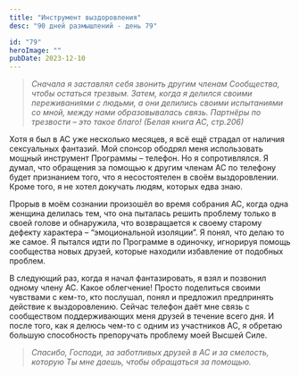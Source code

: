 ```yaml
---
title: "Инструмент выздоровления"
desc: "90 дней размышлений - день 79"

id: "79"
heroImage: ""
pubDate: 2023-12-10
---
```

> _Сначала я заставлял себя звонить другим членам Сообщества, чтобы остаться
> трезвым. Затем, когда я делился своими переживаниями с людьми, а они
> делились своими испытаниями со мной, между нами образовывалась связь.
> Партнёры по трезвости – это такое благо! (Белая книга АС, стр.206)_

Хотя я был в АС уже несколько месяцев, я всё ещё страдал от наличия
сексуальных фантазий. Мой спонсор ободрял меня использовать мощный инструмент
Программы – телефон. Но я сопротивлялся. Я думал, что обращения за помощью к
другим членам АС по телефону будет признанием того, что я несостоятелен в
своём выздоровлении. Кроме того, я не хотел докучать людям, которых едва знаю.

Прорыв в моём сознании произошёл во время собрания АС, когда одна женщина
делилась тем, что она пыталась решить проблему только в своей голове и
обнаружила, что возвращается к своему старому дефекту характера –
“эмоциональной изоляции”. Я понял, что делаю то же самое. Я пытался идти по
Программе в одиночку, игнорируя помощь сообщества новых друзей, которые
находили избавление от подобных проблем.

В следующий раз, когда я начал фантазировать, я взял и позвонил одному члену
АС. Какое облегчение! Просто поделиться своими чувствами с кем-то, кто
послушал, понял и предложил предпринять действие к выздоровлению. Сейчас
телефон даёт мне связь с сообществом поддерживающих меня друзей в течение
всего дня. И после того, как я делюсь чем-то с одним из участников АС, я
обретаю большую способность препоручать проблему моей Высшей Силе.

> _Спасибо, Господи, за заботливых друзей в АС и за смелость, которую Ты мне
> даешь, чтобы обращаться за помощью._

